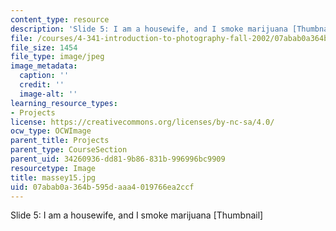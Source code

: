 ```yaml
---
content_type: resource
description: 'Slide 5: I am a housewife, and I smoke marijuana [Thumbnail]'
file: /courses/4-341-introduction-to-photography-fall-2002/07abab0a364b595daaa4019766ea2ccf_massey15.jpg
file_size: 1454
file_type: image/jpeg
image_metadata:
  caption: ''
  credit: ''
  image-alt: ''
learning_resource_types:
- Projects
license: https://creativecommons.org/licenses/by-nc-sa/4.0/
ocw_type: OCWImage
parent_title: Projects
parent_type: CourseSection
parent_uid: 34260936-dd81-9b86-831b-996996bc9909
resourcetype: Image
title: massey15.jpg
uid: 07abab0a-364b-595d-aaa4-019766ea2ccf
---
```

Slide 5: I am a housewife, and I smoke marijuana [Thumbnail]